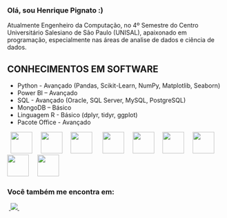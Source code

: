### Olá, sou Henrique Pignato :)
Atualmente Engenheiro da Computação, no 4º Semestre do Centro Universitário Salesiano de São Paulo (UNISAL), apaixonado em programação, especialmente nas áreas de analise de dados e ciência de dados.

CONHECIMENTOS EM SOFTWARE
---
- Python - Avançado (Pandas, Scikit-Learn, NumPy, Matplotlib, Seaborn)
- Power BI – Avançado
- SQL - Avançado (Oracle, SQL Server, MySQL, PostgreSQL)
- MongoDB – Básico
- Linguagem R - Básico (dplyr, tidyr, ggplot)
- Pacote Office - Avançado

<div style="display: inline">
  &nbsp;&nbsp;<img width='50' height='50' src="https://cdn.jsdelivr.net/gh/devicons/devicon/icons/python/python-original.svg" />&nbsp;&nbsp;
  &nbsp;&nbsp;<img width='50' height='50' src="https://img.icons8.com/fluency/48/power-bi-2021.png" />&nbsp;&nbsp;
  &nbsp;&nbsp;<img width='50' height='50' src="https://cdn.jsdelivr.net/gh/devicons/devicon/icons/oracle/oracle-original.svg" />&nbsp;&nbsp;&nbsp;
  &nbsp;&nbsp;<img width='50' height='50' src="https://cdn.jsdelivr.net/gh/devicons/devicon/icons/microsoftsqlserver/microsoftsqlserver-plain-wordmark.svg" />&nbsp;&nbsp;
  &nbsp;&nbsp;<img width='50' height='50' src="https://cdn.jsdelivr.net/gh/devicons/devicon/icons/mysql/mysql-original-wordmark.svg" />&nbsp;&nbsp;
  &nbsp;&nbsp;<img width='50' height='50' src="https://cdn.jsdelivr.net/gh/devicons/devicon/icons/postgresql/postgresql-original-wordmark.svg" />&nbsp;&nbsp;
  &nbsp;&nbsp;<img width='50' height='50' src="https://cdn.jsdelivr.net/gh/devicons/devicon/icons/mongodb/mongodb-original-wordmark.svg" />&nbsp;&nbsp;
  &nbsp;&nbsp;<img width='50' height='50' src="https://cdn.jsdelivr.net/gh/devicons/devicon/icons/r/r-original.svg" />&nbsp;&nbsp;
  &nbsp;&nbsp;<img width='50' height='50' src="https://img.icons8.com/color/48/microsoft-office-2019.png" />&nbsp;&nbsp;
  
</div> 


          

### Você também me encontra em:
&nbsp;<a href="https://br.linkedin.com/in/henriquepignato">
  <img src="https://img.shields.io/badge/linkedin-%230077B5.svg?style=for-the-badge&logo=linkedin&logoColor=white">
</a>&nbsp;


<!--
#### E pode aproveitar pra ver alguns conteúdos que eu criei:
- <a href="https://github.com/lucaslealx/HousePrices/tree/main#readme">
    Projeto Kaggle: prevendo o preço das casas (House Prices)
  </a>
- <a href="https://llucaslleall.medium.com/conceitos-fundamentais-de-estat%C3%ADstica-para-ci%C3%AAncia-de-dados-945c1cc9f8c0">
    Conceitos fundamentais de estatística para Ciência de Dados (Medium)
  </a>
- <a href="https://www.youtube.com/watch?v=WJE4spsP-Xk&t=4317s">
    Como sair do ZERO em Ciência de Dados em Apenas UMA AULA (YouTube)
  </a>
- <a href="https://llucaslleall.medium.com/5-dicas-que-eu-gostaria-de-ter-escutado-quando-comecei-em-ci%C3%AAncia-de-dados-721735cd83c2">
    5 dicas que eu gostaria de ter escutado quando comecei em Ciência de Dados (Medium)
  </a>
-->
